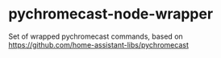 # pychromecast-node-wrapper
Set of wrapped pychromecast commands, based on https://github.com/home-assistant-libs/pychromecast
